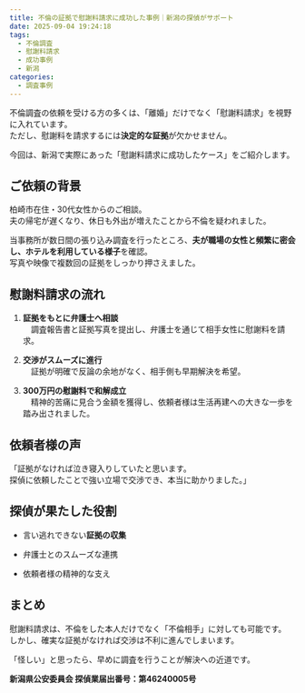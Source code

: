 ```yaml
---
title: 不倫の証拠で慰謝料請求に成功した事例｜新潟の探偵がサポート
date: 2025-09-04 19:24:18
tags:
  - 不倫調査
  - 慰謝料請求
  - 成功事例
  - 新潟
categories:
  - 調査事例
---
```


不倫調査の依頼を受ける方の多くは、「離婚」だけでなく「慰謝料請求」を視野に入れています。  
ただし、慰謝料を請求するには**決定的な証拠**が欠かせません。

今回は、新潟で実際にあった「慰謝料請求に成功したケース」をご紹介します。

<!-- more -->

## **ご依頼の背景**

柏崎市在住・30代女性からのご相談。  
夫の帰宅が遅くなり、休日も外出が増えたことから不倫を疑われました。

当事務所が数日間の張り込み調査を行ったところ、**夫が職場の女性と頻繁に密会し、ホテルを利用している様子**を確認。  
写真や映像で複数回の証拠をしっかり押さえました。

## **慰謝料請求の流れ**

1. **証拠をもとに弁護士へ相談**  
   　調査報告書と証拠写真を提出し、弁護士を通じて相手女性に慰謝料を請求。

2. **交渉がスムーズに進行**  
   　証拠が明確で反論の余地がなく、相手側も早期解決を希望。

3. **300万円の慰謝料で和解成立**  
   　精神的苦痛に見合う金額を獲得し、依頼者様は生活再建への大きな一歩を踏み出されました。

## **依頼者様の声**

「証拠がなければ泣き寝入りしていたと思います。  
探偵に依頼したことで強い立場で交渉でき、本当に助かりました。」

## **探偵が果たした役割**

* 言い逃れできない**証拠の収集**

* 弁護士とのスムーズな連携

* 依頼者様の精神的な支え

## **まとめ**

慰謝料請求は、不倫をした本人だけでなく「不倫相手」に対しても可能です。  
しかし、確実な証拠がなければ交渉は不利に進んでしまいます。

「怪しい」と思ったら、早めに調査を行うことが解決への近道です。

**新潟県公安委員会 探偵業届出番号：第46240005号**
